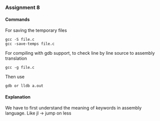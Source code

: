 ### Assignment 8

#### Commands
For saving the temporary files

```
gcc -S file.c
gcc -save-temps file.c
```
For compiling with gdb support, to check line by line source to assembly translation
```
gcc -g file.c
```
Then use
```
gdb or lldb a.out
```

#### Explanation
We have to first understand the meaning of keywords in assembly language.
Like jl -> jump on less